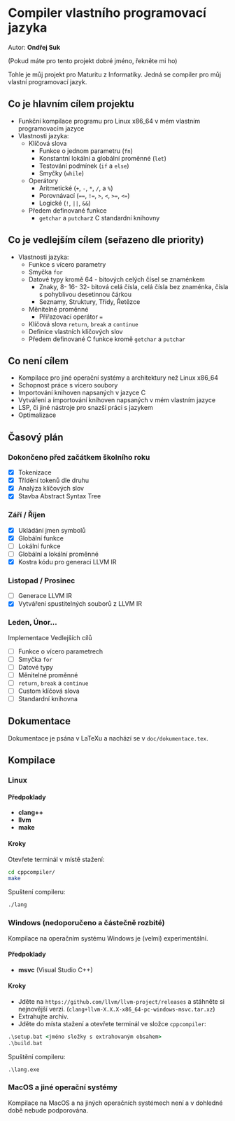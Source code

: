 # Compiler vlastního programovací jazyka
Autor: **Ondřej Suk**

(Pokud máte pro tento projekt dobré jméno, řekněte mi ho)

Tohle je můj projekt pro Maturitu z Informatiky. Jedná se compiler pro můj vlastní programovací jazyk.

## Co je hlavním cílem projektu
- Funkční kompilace programu pro Linux x86_64 v mém vlastním programovacím jazyce
- Vlastnosti jazyka:
  - Klíčová slova
    - Funkce o jednom parametru (`fn`)
    - Konstantní lokální a globální proměnné (`let`)
    - Testování podmínek (`if` a `else`)
    - Smyčky (`while`)
  - Operátory
    - Aritmetické (`+`, `-`, `*`, `/`, a `%`)
    - Porovnávací (`==`, `!=`, `>`, `<`, `>=`, `<=`)
    - Logické (`!`, `||`, `&&`)
  - Předem definované funkce
    - `getchar` a `putchar`z C standardní knihovny

## Co je vedlejším cílem (seřazeno dle priority)
- Vlastnosti jazyka:
  - Funkce s vícero parametry
  - Smyčka `for`
  - Datové typy kromě 64 - bitových celých čísel se znaménkem
    - Znaky, 8- 16- 32- bitová celá čísla, celá čísla bez znaménka, čísla s pohyblivou desetinnou čárkou
    - Seznamy, Struktury, Třídy, Řetězce
  - Měnitelné proměnné
    - Přiřazovací operátor `=`
  - Klíčová slova `return`, `break` a `continue`
  - Definice vlastních klíčových slov
  - Předem definované C funkce kromě `getchar` a `putchar`

## Co není cílem
- Kompilace pro jiné operační systémy a architektury než Linux x86_64
- Schopnost práce s vícero soubory
- Importování knihoven napsaných v jazyce C
- Vytváření a importování knihoven napsaných v mém vlastním jazyce
- LSP, či jiné nástroje pro snazší práci s jazykem
- Optimalizace

## Časový plán
### Dokončeno před začátkem školního roku
- [X] Tokenizace
- [X] Třídění tokenů dle druhu
- [X] Analýza klíčových slov
- [X] Stavba Abstract Syntax Tree
### Září / Říjen
- [X] Ukládání jmen symbolů
- [X] Globální funkce
- [ ] Lokální funkce
- [ ] Globální a lokální proměnné
- [X] Kostra kódu pro generaci LLVM IR
### Listopad / Prosinec
- [ ] Generace LLVM IR
- [X] Vytváření spustitelných souborů z LLVM IR
### Leden, Únor...
Implementace Vedlejších cílů
- [ ] Funkce o vícero parametrech
- [ ] Smyčka `for`
- [ ] Datové typy
- [ ] Měnitelné proměnné
- [ ] `return`, `break` a `continue`
- [ ] Custom klíčová slova
- [ ] Standardní knihovna

## Dokumentace
Dokumentace je psána v LaTeXu a nachází se v `doc/dokumentace.tex`.

## Kompilace
### Linux
#### Předpoklady
- **clang++**
- **llvm**
- **make**
#### Kroky
Otevřete terminál v místě stažení:
```sh
cd cppcompiler/
make
```
Spuštení compileru:
```sh
./lang
```
### Windows (nedoporučeno a částečně rozbité)
Kompilace na operačním systému Windows je (velmi) experimentální.
#### Předpoklady
- **msvc** (Visual Studio C++)
#### Kroky
- Jděte na `https://github.com/llvm/llvm-project/releases` a stáhněte si nejnovější verzi.
(`clang+llvm-X.X.X-x86_64-pc-windows-msvc.tar.xz`)
- Extrahujte archiv.
- Jděte do místa stažení a otevřete terminál ve složce `cppcompiler`:
```cmd
.\setup.bat <jméno složky s extrahovaným obsahem>
.\build.bat
```
Spuštění compileru:
```cmd
.\lang.exe
```
### MacOS a jiné operační systémy
Kompilace na MacOS a na jiných operačních systémech není a v dohledné době nebude podporována.
